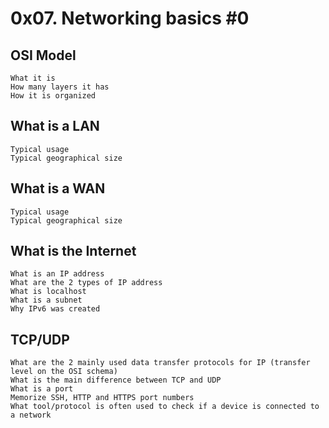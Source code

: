 # 0x07. Networking basics #0

## OSI Model

    What it is
    How many layers it has
    How it is organized

## What is a LAN

    Typical usage
    Typical geographical size

## What is a WAN

    Typical usage
    Typical geographical size

## What is the Internet

    What is an IP address
    What are the 2 types of IP address
    What is localhost
    What is a subnet
    Why IPv6 was created

## TCP/UDP

    What are the 2 mainly used data transfer protocols for IP (transfer level on the OSI schema)
    What is the main difference between TCP and UDP
    What is a port
    Memorize SSH, HTTP and HTTPS port numbers
    What tool/protocol is often used to check if a device is connected to a network
